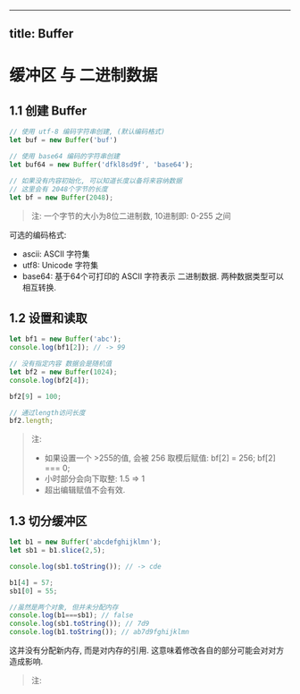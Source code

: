 
---
  title: Buffer
---

# 缓冲区 与 二进制数据

## 1.1 创建 Buffer

```js
// 使用 utf-8 编码字符串创建, (默认编码格式)
let buf = new Buffer('buf')

// 使用 base64 编码的字符串创建
let buf64 = new Buffer('dfkl8sd9f', 'base64');

// 如果没有内容初始化, 可以知道长度以备将来容纳数据
// 这里会有 2048个字节的长度
let bf = new Buffer(2048);

```

> 注: 一个字节的大小为8位二进制数, 10进制即: 0-255 之间

可选的编码格式:

- ascii: ASCII 字符集
- utf8: Unicode 字符集
- base64: 基于64个可打印的 ASCII 字符表示 二进制数据. 两种数据类型可以相互转换.

## 1.2 设置和读取

```js
let bf1 = new Buffer('abc');
console.log(bf1[2]); // -> 99

// 没有指定内容 数据会是随机值
let bf2 = new Buffer(1024);
console.log(bf2[4]);

bf2[9] = 100;

// 通过length访问长度
bf2.length;

```

> 注:
> - 如果设置一个 >255的值, 会被 256 取模后赋值: bf[2] = 256; bf[2] === 0;
> - 小时部分会向下取整: 1.5 => 1
> - 超出编辑赋值不会有效.

## 1.3 切分缓冲区

```js
let b1 = new Buffer('abcdefghijklmn');
let sb1 = b1.slice(2,5);

console.log(sb1.toString()); // -> cde

b1[4] = 57;
sb1[0] = 55;

//虽然是两个对象, 但并未分配内存
console.log(b1===sb1); // false
console.log(sb1.toString()); // 7d9
console.log(b1.toString()); // ab7d9fghijklmn

```

这并没有分配新内存, 而是对内存的引用. 这意味着修改各自的部分可能会对对方造成影响.

> 注: 
